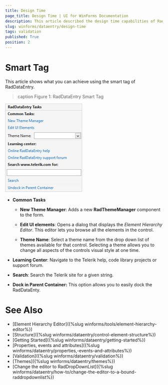 ```yaml
---
title: Design Time
page_title: Design Time | UI for WinForms Documentation
description: This article described the design time capabilities of RadDataEntry.
slug: winforms/dataentry/design-time
tags: validation
published: True
position: 2
---
```


# Smart Tag

This article shows what you can achieve using the smart tag of RadDataEntry.

>caption Figure 1: RadDataEntry Smart Tag

![dataentry-design-time001](images/dataentry-design-time001.png)

* __Common Tasks__

    * __New Theme Manager__: Adds a new __RadThemeManager__ component to the form.

    * __Edit UI elements__: Opens a dialog that displays the *Element Hierarchy Editor*. This editor lets you browse all the elements in the control.

    * __Theme Name__: Select a theme name from the drop down list of themes available for that control. Selecting a theme allows you to change all aspects of the controls visual style at one time.

* __Learning Center__: Navigate to the Telerik help, code library projects or support forum.

* __Search__: Search the Telerik site for a given string.

* __Dock in Parent Container:__ This option allows you to easily dock the RadDataEnty. 

# See Also

* [Element Hierarchy Editor]({%slug winforms/tools/element-hierarchy-editor%})
* [Structure]({%slug  winforms/dataentry/control-element-structure%})
* [Getting Started]({%slug  winforms/dataentry/getting-started%})
* [Properties, events and attributes]({%slug  winforms/dataentry/properties,-events-and-attributes%})
* [Validation]({%slug winforms/dataentry/validation%})
* [Themes]({%slug winforms/dataentry/themes%})
* [Change the editor to RadDropDownList]({%slug  winforms/dataentry/how-to/change-the-editor-to-a-bound-raddropdownlist%})